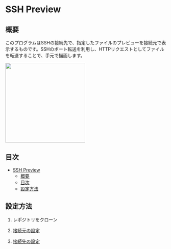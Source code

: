 # SSH Preview 
## 概要
このプログラムはSSHの接続先で、指定したファイルのプレビューを接続元で表示するものです。SSHのポート転送を利用し、HTTPリクエストとしてファイルを転送することで、手元で描画します。

<img src="https://i.gyazo.com/ce894f6646bb16ca19eb1fece7375f96.gif" height="250"></img>

## 目次
<!-- TOC -->

- [SSH Preview](#ssh-preview)
    - [概要](#概要)
    - [目次](#目次)
    - [設定方法](#設定方法)

<!-- /TOC -->

## 設定方法
1. レポジトリをクローン

2. [接続元の設定](server)

3. [接続先の設定](client)
